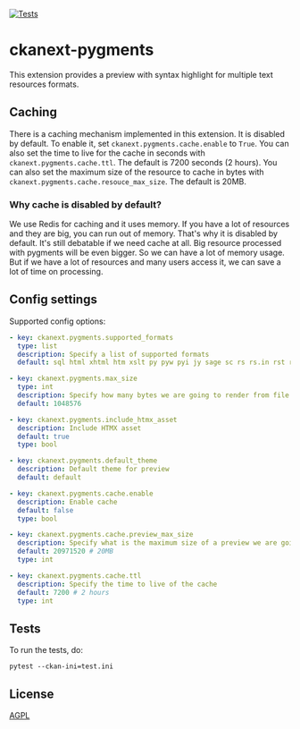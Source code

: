 [![Tests](https://github.com/mutantsan/ckanext-pygments/workflows/Tests/badge.svg?branch=main)](https://github.com/mutantsan/ckanext-pygments/actions)

# ckanext-pygments

This extension provides a preview with syntax highlight for multiple text resources formats.

## Caching
There is a caching mechanism implemented in this extension. It is disabled by default. To enable it, set `ckanext.pygments.cache.enable` to `True`. You can also set the time to live for the cache in seconds with `ckanext.pygments.cache.ttl`. The default is 7200 seconds (2 hours). You can also set the maximum size of the resource to cache in bytes with `ckanext.pygments.cache.resouce_max_size`. The default is 20MB.

### Why cache is disabled by default?
We use Redis for caching and it uses memory. If you have a lot of resources and they are big, you can run out of memory. That's why it is disabled by default.
It's still debatable if we need cache at all. Big resource processed with pygments will be even bigger. So we can have a lot of memory usage. But if we have a lot of resources and many users access it, we can save a lot of time on processing.

## Config settings

Supported config options:

```yaml
- key: ckanext.pygments.supported_formats
  type: list
  description: Specify a list of supported formats
  default: sql html xhtml htm xslt py pyw pyi jy sage sc rs rs.in rst rest md markdown xml xsl rss xslt xsd wsdl wsf json jsonld yaml yml dtd php inc rdf ttl js

- key: ckanext.pygments.max_size
  type: int
  description: Specify how many bytes we are going to render from file. Default to 1MB
  default: 1048576

- key: ckanext.pygments.include_htmx_asset
  description: Include HTMX asset
  default: true
  type: bool

- key: ckanext.pygments.default_theme
  description: Default theme for preview
  default: default

- key: ckanext.pygments.cache.enable
  description: Enable cache
  default: false
  type: bool

- key: ckanext.pygments.cache.preview_max_size
  description: Specify what is the maximum size of a preview we are going to cache
  default: 20971520 # 20MB
  type: int

- key: ckanext.pygments.cache.ttl
  description: Specify the time to live of the cache
  default: 7200 # 2 hours
  type: int
```

## Tests

To run the tests, do:

    pytest --ckan-ini=test.ini

## License

[AGPL](https://www.gnu.org/licenses/agpl-3.0.en.html)
